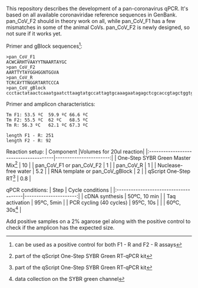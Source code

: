 This repository describes the development of a pan-coronavirus qPCR. It's based on all available coronaviridae reference sequences in GenBank. pan_CoV_F2 should in theory work on all, while pan_CoV_F1 has a few mismatches in some of the animal CoVs. pan_CoV_F2 is newly designed, so not sure if it works yet.

Primer and gBlock sequences[^1]:
```
>pan_CoV_F1
ACWCARHTVAAYYTNAARTAYGC
>pan_CoV_F2
AARTTYTAYGGHGGNTGGVA
>pan_CoV_R
TCRCAYTTNGGRTARTCCCA
>pan_CoV_gBlock
ccctactataactcaaatgaatcttaagtatgccattagtgcaaagaatagagctcgcaccgtagctggtgtctctatctgtagtactatgaccaatagacagtttcatcaaaaattattgaaatcaatagccgccactagaggagctactgtagtaattggaacaagcaaattctatggtggttggcacaacatgttaaaaactgtttatagtgatgtagaaaaccctcaccttatgggttgggattatcctaaatgtgatagagccatg
```

Primer and amplicon characteristics:
```
Tm F1: 53.5 ºC	59.9 ºC	66.6 ºC
Tm F2: 55.5 ºC	62 ºC	68.5 ºC
Tm R: 56.3 ºC	62.1 ºC	67.3 ºC

length F1 - R: 251
length F2 - R: 92
```

Reaction setup:
| Component				|Volumes for 20ul reaction|
|:--------------------------------------|-----------------------:|
| One-Step SYBR Green Master Mix[^2]	|		 10 	 |
| pan_CoV_F1 or pan_CoV_F2		|		  1	 |
| pan_CoV_R				|		  1	 |
| Nuclease-free water			|		5.2 	 |
| RNA template or pan_CoV_gBlock	|		  2	 |
| qScript One-Step RT[^2]		|		0.8	 |


qPCR conditions:
| Step                             	| Cycle conditions	|
|:--------------------------------------|----------------------:|
| cDNA synthesis		        |   50ºC, 10 min		|
| Taq activation	                |   95ºC, 5min   	|
| PCR cycling (40 cycles)               |   95ºC, 10s      	|
| 			                |   60ºC, 30s[^3]	|

Add positive samples on a 2% agarose gel along with the positive control to check if the amplicon has the expected size.

[^1]: can be used as a positive control for both F1 - R and F2 - R assays
[^2]: part of the qScript One-Step SYBR Green RT-qPCR kit
[^3]: data collection on the SYBR green channel

